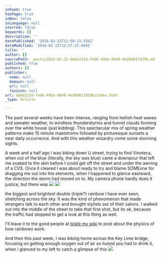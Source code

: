 ```yaml
---
inFeed: true
hasPage: true
inNav: false
inLanguage: null
starred: false
keywords: []
description: ''
datePublished: '2016-02-22T12:58:23.556Z'
dateModified: '2016-02-22T12:57:25.604Z'
title: ''
author: []
sourcePath: _posts/2016-02-22-de6a221d-fe86-495e-9649-4e204617d39b.md
published: true
authors: []
publisher:
  name: null
  domain: null
  url: null
  favicon: null
url: de6a221d-fe86-495e-9649-4e204617d39b/index.html
_type: Article

---
```

The past several weeks have been intense, ranging from hellish heat waves and sweater weather, to windless thunderstorms and funnel clouds forming over the white house (just kidding). This spectacular mix of spring weather patterns make 15 minute maelstroms followed by picturesque sunsets a near daily occurrence. And with this weather wizardry come some stunning sights.

A week and a half ago I was biking down U street, trying to find Vinoteca, when out of the blue (literally, the sky was blue) came a downpour that left me soaked to the skin before I could get off the street and under the awning of a CVS. Once it cleared I was about ready to try and blame SOMEone for dragging me out into the elements, when I happened to glance eastward, the direction the storm had moved on to. My camera phone hardly does it justice, but there was
![](https://the-grid-user-content.s3-us-west-2.amazonaws.com/584cf626-54c5-4655-bf6d-b8a1ae48f281.jpg)
![](https://the-grid-user-content.s3-us-west-2.amazonaws.com/0a3fa077-7855-42cd-bfab-4c06691cb098.jpg)

the biggest and brightest double (triple?) rainbow I have ever seen, stretching across the sky. It was the kind of phenomenon that made strangers talk to each other and brought stylists out of their salons. I walked out into the middle of the street to take that first shot, but its ok, because the traffic had stopped to get a look at this thing as well.

I'll leave it to the good people at [tickle my wiki][0] to post about the physics of how rainbows work.

And then this past week, I was biking home across the Key Lime bridge, focusing on getting enough oxygen out of air so humid you had to drink it, when i glanced to my left to catch a glimpse of this
![](https://the-grid-user-content.s3-us-west-2.amazonaws.com/1b65a13b-e20f-4128-bc76-7cebf89f78ca.jpg)

[0]: http://ticklemywiki.blogspot.com/
